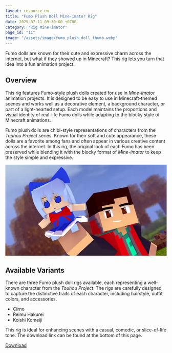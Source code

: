 ```yaml
---
layout: resource_en
title: "Fumo Plush Doll Mine-imator Rig"
date: 2025-07-11 09:30:00 +0700
category: "Rig Mine-imator"
page_id: "11"
image: "/assets/image/fumo_plush_doll_thumb.webp"
---
```


Fumo dolls are known for their cute and expressive charm across the internet, but what if they showed up in Minecraft? This rig lets you turn that idea into a fun animation project.

## Overview

This rig features Fumo-style plush dolls created for use in *Mine-imator* animation projects. It is designed to be easy to use in Minecraft-themed scenes and works well as a decorative element, a background character, or part of a light-hearted setup. Each model maintains the proportions and visual identity of real-life Fumo dolls while adapting to the blocky style of Minecraft animations.

Fumo plush dolls are chibi-style representations of characters from the *Touhou Project* series. Known for their soft and cute appearance, these dolls are a favorite among fans and often appear in various creative content across the internet. In this rig, the original look of each Fumo has been preserved while blending it with the blocky format of *Mine-imator* to keep the style simple and expressive.

![Fumo Nurimator](/assets/image/fumo_nurimator.webp)

## Available Variants

There are three Fumo plush doll rigs available, each representing a well-known character from the *Touhou Project*. The rigs are carefully designed to capture the distinctive traits of each character, including hairstyle, outfit colors, and accessories.

- Cirno  
- Reimu Hakurei  
- Koishi Komeiji  

This rig is ideal for enhancing scenes with a casual, comedic, or slice-of-life tone. The download link can be found at the bottom of this page.


<a href="https://www.mediafire.com/file/qjzqbuga5t9zegt/Fumo_Rig_by_Nurimator.rar/file" download class="download-link">Download</a>

